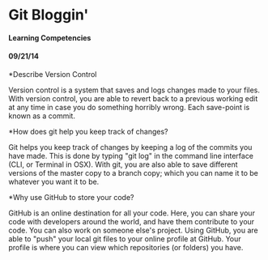 # Git Bloggin'
#### Learning Competencies
#### 09/21/14

*Describe Version Control

Version control is a system that saves and logs changes made to your files. With version control, you are able to revert back to a previous working edit at any time in case you do something horribly wrong. Each save-point is known as a commit. 

*How does git help you keep track of changes?

Git helps you keep track of changes by keeping a log of the commits you have made. This is done by typing "git log" in the command line interface (CLI, or Terminal in OSX). With git, you are also able to save different versions of the master copy to a branch copy; which you can name it to be whatever you want it to be. 

*Why use GitHub to store your code?

GitHub is an online destination for all your code. Here, you can share your code with developers around the world, and have them contribute to your code. You can also work on someone else's project. Using GitHub, you are able to "push" your local git files to your online profile at GitHub. Your profile is where you can view which repositories (or folders) you have. 